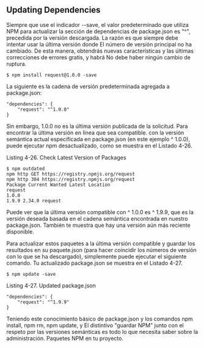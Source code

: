 ## Updating Dependencies

Siempre que use el indicador --save, el valor predeterminado que utiliza NPM para 
actualizar la sección de dependencias de package.json es "^",
precedida por la versión descargada. La razón es que siempre debe intentar usar la última versión donde
El número de versión principal no ha cambiado. De esta manera, 
obtendrás nuevas características y las últimas correcciones de errores gratis, y habrá
No debe haber ningún cambio de ruptura.

```
$ npm install request@1.0.0 -save
```

La siguiente es la cadena de versión predeterminada agregada a package.json:

```
"dependencies": {
    "request": "^1.0.0"
}
```

Sin embargo, 1.0.0 no es la última versión publicada de la solicitud. 
Para encontrar la última versión en línea que sea compatible.
con la versión semántica actual especificada en package.json 
(en este ejemplo ^ 1.0.0), puede ejecutar npm desactualizado, como
se muestra en el Listado 4-26.

Listing 4-26. Check Latest Version of Packages

```
$ npm outdated
npm http GET https://registry.npmjs.org/request
npm http 304 https://registry.npmjs.org/request
Package Current Wanted Latest Location
request
1.0.0
1.9.9 2.34.0 request
```

Puede ver que la última versión compatible con ^ 1.0.0 es ^ 1.9.9, 
que es la versión deseada basada en el
cadena semántica encontrada en nuestro package.json. También 
te muestra que hay una versión aún más reciente disponible.

Para actualizar estos paquetes a la última versión compatible y guardar 
los resultados en su paquete.json
(para hacer coincidir los números de versión con lo que se ha descargado), 
simplemente puede ejecutar el siguiente comando. Tu actualizado
package.json se muestra en el Listado 4-27.

```
$ npm update -save
```

Listing 4-27. Updated package.json

```
"dependencies": {
    "request": "^1.9.9"
}
```

Teniendo este conocimiento básico de package.json y los comandos 
npm install, npm rm, npm update, y
El distintivo "guardar NPM" junto con el respeto por las versiones 
semánticas es todo lo que necesita saber sobre la administración.
Paquetes NPM en tu proyecto.




